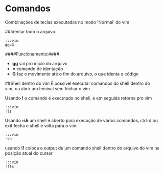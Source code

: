 Comandos
========

Combinações de teclas executadas no modo 'Normal' do vim

##Identar todo o arquivo

    :::vim
    gg=G

####Funcionamento:####
* __gg__    vai pro inicio do arquivo
* __=__     comando de identação
* __G__     faz o movimento até o fim do arquivo, o que identa o código

##Shell dentro do vim
É possível executar comandos do shell dentro do vim, ou abrir um teminal sem
fechar o vim

Usando __!__ o comando é executado no shell, e em seguida retorna pro vim  

    :::vim
    !ls

Usando __:sh__ um shell é aberto para execução de vários comandos, ctrl-d ou
exit fecha o shell e volta para o vim  

    :::vim
    :sh

usando __!!__ coloca o output de um comando shell dentro do arquivo do vim na
posição atual do cursor  

    :::vim
    !!ls
